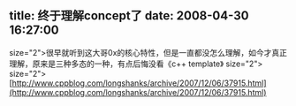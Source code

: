 title: 终于理解concept了
date: 2008-04-30 16:27:00
---

 size="2">很早就听到这大哥0x的核心特性，但是一直都没怎么理解，如今才真正理解，原来是三种多态的一种，有点后悔没看《c++   template》  size="2">   size="2">[http://www.cppblog.com/longshanks/archive/2007/12/06/37915.html](http://www.cppblog.com/longshanks/archive/2007/12/06/37915.html)
